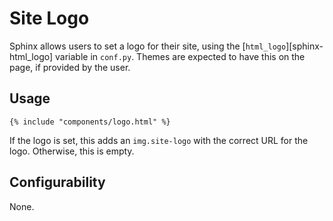 # Site Logo

Sphinx allows users to set a logo for their site, using the
[`html_logo`][sphinx-html_logo] variable in `conf.py`. Themes are
expected to have this on the page, if provided by the user.

## Usage

```jinja
{% include "components/logo.html" %}
```

If the logo is set, this adds an `img.site-logo` with the correct URL
for the logo. Otherwise, this is empty.

## Configurability

None.
